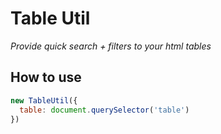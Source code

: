 # Table Util
_Provide quick search + filters to your html tables_

## How to use

```js
new TableUtil({
  table: document.querySelector('table')
})
```
